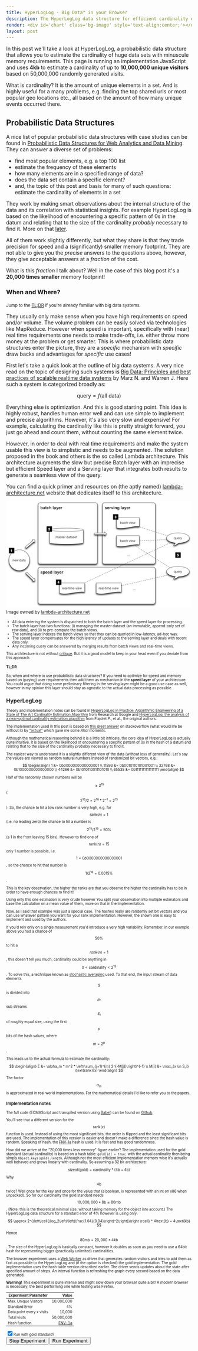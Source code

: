 ```yaml
---
title: HyperLogLog - Big Data™ in your Browser
description: The HyperLogLog data structure for efficient cardinality estimation running in your browser.
render: <div id='chart' class='bg-image' style='text-align:center;'></div>
layout: post
---
```


In this post we'll take a look at HyperLogLog, a probabilistic data structure
that allows you to estimate the cardinality of huge data sets with minuscule
memory requirements. This page is running an implementation JavaScript and uses
**4kb** to estimate a cardinality of up to **10,000,000 unique visitors** based on
50,000,000 randomly generated visits.

What is cardinality? It is the amount of unique elements in a set. And is
highly useful for a many problems, e.g. finding the top shared urls or
most popular geo locations etc., all based on the amount of how many unique
events occurred there.

## Probabilistic Data Structures

A nice list of popular probabilistic data structures with case studies can be
found in [Probabilistic Data Structures for Web Analytics and Data
Mining](https://highlyscalable.wordpress.com/2012/05/01/probabilistic-structures-web-analytics-data-mining/).
They can answer a diverse set of problems:

* find most popular elements, e.g. a top 100 list
* estimate the frequency of these elements
* how many elements are in a specified range of data?
* does the data set contain a specific element?
* and, the topic of this post and basis for many of such questions: estimate the cardinality of elements in a set

They work by making smart observations about the internal structure of the data
and its correlation with statistical insights. For example HyperLogLog is based
on the likelihood of encountering a specific pattern of 0s in the datum and 
relating that to the size of the cardinality *probably* necessary to find it.
More on that [later](#hyperloglog).

All of them work slightly differently, but what they share is that they trade
precision for speed and a (significantly) smaller memory footprint. They are
not able to give you the *precise* answers to the questions above, however,
they give acceptable answers at a *fraction* of the cost.

What is this *fraction* I talk about? Well in the case of this blog post
it's a **20,000 times smaller** memory footprint!


### When and Where?
<small>Jump to the [TL;DR](#tldr) if you're already familiar with big data systems.</small>

They usually only make sense when you have high requirements on speed and/or
volume.  The volume problem can be easily solved via technologies like
MapReduce.  However when speed is important, specifically with (near) real time
requirements one needs to make trade-offs, i.e. either throw more money at the
problem or get smarter.  This is where probabilistic data structures enter the
picture, they are a *specific* mechanism with *specific* draw backs and
advantages for *specific* use cases!

First let's take a quick look at the outline of big data systems. A very nice
read on the topic of designing such systems is [Big Data: Principles and
best practices of scalable realtime data
systems](https://www.manning.com/books/big-data) by Marz N. and Warren J.  Here
such a system is categorized broadly as:

$$ \text{query} = f(\text{all data}) $$

Everything else is optimization. And this is good starting point.
This idea is highly robust, handles human error well and can use
simple to implement and precise algorithms. However, it's also
very slow and expensive! For example, calculating the cardinality
like this is pretty straight forward, you just go ahead and count
them, without counting the same element twice.

However, in order to deal with real time requirements and make the system
usable this view is to simplistic and needs to be augmented.  The solution
proposed in the book and others is the so called Lambda architecture. This
architecture augments the slow but precise Batch layer with an imprecise but
efficient Speed layer and a Serving layer that integrates both results to
generate a seamless view of the query.

You can find a quick primer and resources on (the aptly named)
[lambda-architecture.net](http://lambda-architecture.net) website that
dedicates itself to this architecture.

[<img src="/assets/2016/01/la-overview_small.png"/>](/assets/2016/01/la-overview_small.png)
<small>Image owned by [lambda-architecture.net](http://lambda-architecture.net)<small>

* All data entering the system is dispatched to both the batch layer and the
  speed layer for processing.
* The batch layer has two functions: (i) managing the master dataset (an
  immutable, append-only set of raw data), and (ii) to pre-compute the batch
views.
* The serving layer indexes the batch views so that they can be queried in
  low-latency, ad-hoc way.
* The speed layer compensates for the high latency of updates to the serving
  layer and deals with recent data only.
* Any incoming query can be answered by merging results from batch views and
  real-time views.

This architecture is not without
[critique](http://radar.oreilly.com/2014/07/questioning-the-lambda-architecture.html).
But it is a good model to keep in your head even if you deviate from this
approach.

#### TL;DR
So, when and where to use probabilistic data structures?  If you need to
optimize for speed and memory based on (paying) user requirements then add them
as mechanism in the **speed layer** of your architecture.  You could argue that
doing some preliminary filtering in the serving layer might be a good use case
as well, however in my opinion this layer should stay as agnostic to the actual
data processing as possible.

## HyperLogLog

Theory and implementation notes can be found in [HyperLogLog in Practice:
Algorithmic Engineering of a State of The Art Cardinality Estimation
Algorithm](http://research.google.com/pubs/pub40671.html) from Research at
Google and [HyperLogLog: the analysis of a near-optimal cardinality estimation
algorithm](http://algo.inria.fr/flajolet/Publications/FlFuGaMe07.pdf) from
Flajolet P., et al., the original authors.

The implementation used in this post is based on [this great
answer](http://stackoverflow.com/a/6107232) on stackoverflow (what would life
be without it) by ["actual"](http://stackoverflow.com/users/36174/actual) which
gave me some *Aha!*  moments.

Although the mathematical reasoning behind it is a little bit intricate, the
core idea of HyperLogLog is actually quite intuitive. It is based on the
likelihood of encountering a specific pattern of 0s in the hash of a datum and relating
that to the size of the cardinality *probably* necessary to find it.

The easiest way to understand it is a slightly different view of the data
(without loss of generality). Let's say the values are viewed as random natural
numbers instead of randomized bit vectors, e.g.:

$$
\begin{align}
      1 &= 0b0000000000000001 \\
  11593 &= 0b0010110101001001 \\
  32768 &= 0b1000000000000000 \\
  44266 &= 0b1010110011101010 \\
  65535 &= 0b1111111111111111
\end{align}
$$

Half of the randomly chosen numbers will be $$ \geq 2^{15} $$ ($$ 2^{16} / 2 = 2^{16} * 2^{-1} = 2^{15} $$).
So, the chance to hit a low rank number is very high, e.g. for $$ \text{rank}(n) =
1 $$ (i.e. no leading zero) the chance to hit a number is $$ 2^{15} / 2^{16} =
50\% $$ (a 1 in the front leaving 15 bits). However to find one of $$
\text{rank(n)} = 15 $$ only 1 number is possible, i.e. $$ 1 =
0b0000000000000001 $$, so the chance to hit that number is $$ 1 / 2^{16} =
0.0015\% $$.

This is the key observation, the higher the ranks are that you observe the
higher the cardinality has to be in order to have enough chances to find it!

Using only this one estimation is very crude however You split your observation
into multiple estimators and base the calculation on a mean value of them, more
on that in the Implementation.

Now, as I said that example was just a special case. The hashes really are
randomly set bit vectors and you can use whatever pattern you want for your rank
implementation. However, the shown one is easy to implement and used by the
authors.  

If you'd rely only on a single measurement you'd introduce a very high
variability.  Remember, in our example above you had a chance of $$ 50\% $$ to
hit a $$ rank(n) = 1 $$, this doesn't tell you much, cardinality could be
anything in $$ 0 < \text{cardinality} < 2^{15} $$. To solve this, a technique
known as [stochastic
averaging](http://citeseerx.ist.psu.edu/viewdoc/summary?doi=10.1.1.12.7100)
used. To that end, the input stream of data elements $$ S $$ is divided into $$
m $$ sub streams $$ S_i $$ of roughly equal size, using the first $$ p $$ bits
of the hash values, where $$ m = 2^p $$. 

This leads us to the actual formula to estimate the cardinality:

$$
\begin{align}
  E &= \alpha_m * m^2 * \left(\sum_{j=1}^{m} 2^{-M[j]}\right)^{-1} \\
  M[i] &= \max_{x \in S_i} \text{rank}(x)
\end{align}
$$

The factor $$ \alpha_m $$ is approximated in real world implementations. For the mathematical
details I'd like to refer you to the papers.

### Implementation notes

The full code (ECMAScript and transpiled version using
[Babel](https://babeljs.io)) can be found on
[Github](https://github.com/chjdev/chjdev.github.io/tree/master/assets/2016/01/hll/).

You'll see that a different version for the $$ \text{rank}(x) $$ function is
used.  Instead of using the most significant bits, the order is flipped and the
least significant bits are used. The implementation of this version is easier
and doesn't make a difference since the hash value is random. Speaking of hash,
the [FNV-1a](https://en.wikipedia.org/wiki/Fowler–Noll–Vo_hash_function) hash
is used. It is fast and has good randomness.

How did we arrive at the "20,000 times less memory" figure earlier?
The implementation used for the gold standard (actual cardinality) is based on 
a hash table: ``gold[id] = true;`` with the actual cardinality then being simply
``Object.keys(gold).length``. Although not the most efficient implementation
memory wise it's actually well behaved and grows linearly with cardinality. So
assuming a 32 bit architecture:

$$ \text{sizeof}(\text{gold}) = \text{cardinality} * (4\text{b} + 4\text{b}) $$

Why $$ 4\text{b} $$ twice? Well once for the key and once for the value that
(a boolean, is represented with an int on x86 when unpacked).
So for our cardinality the gold standard needs $$ 10,000,000 * 8\text{b}
\approx 80\text{mb} $$. (Note: this is the theoretical minimal size, without
taking memory for the object into account.)
The HyperLogLog data structure for a standard error of 4% however is using only:

$$
\approx 2^{\left\lceil{\log_2\left(\left(\frac{1.04}{0.04}\right)^2\right)}\right \rceil} * 4\text{b} = 4\text{kb}
$$

Hence $$ 80\text{mb} = 20,000 * 4\text{kb} $$. The size of the HyperLogLog is
basically constant, however it doubles as soon as you need to use a 64bit hash
for representing bigger (practically unlimited) cardinalities.

The browser experiment uses a [Web Worker](https://www.w3.org/TR/workers/) as
driver that generates random visitors and tries to add them as fast as possible
to the HyperLogLog and (if the option is checked) the gold implementation. The
gold implementation uses the hash table version described earlier. The driver
sends updates about the state after specified amount of steps. An interval
function is refreshing the graph every second based on the data generated. 

<link href='/assets/2016/01/hll/hll.css' rel='stylesheet' />
<script src="//d3js.org/d3.v3.min.js"></script>
<script src="/assets/2016/01/hll/hll_chart.js"></script>
<script>
var unique_visitors = 10000000,
    std_error = 0.04,
    debug_step = 10000,
    data = [],
    update = function () {},
    worker = null,
    updater = null;

function graph_reset() {
    update = initGraph(data, document.getElementById('chart').offsetWidth * 0.85, std_error);
}

function start_worker() {
    stop_worker();
    data = [];
    graph_reset();
    updater = window.setInterval(function () { update(data); }, 1000);
    worker = new Worker('/assets/2016/01/hll/hll_worker.js');
    worker.addEventListener('message', function(e) {
        if (e.data[0] == debug_step) { //first
            data.push([0,0,0,e.data[3]/2]);
        }
        data.push(e.data);
    }, false);
    worker.postMessage([std_error, unique_visitors, debug_step, document.getElementById('with_gold').checked]);
}

function stop_worker() {
    if (worker) {
        worker.terminate();
        worker = null;
    }

    if (updater) {
        window.clearInterval(updater);
        updater = null;
    }
}

window.onload = window.onresize = graph_reset;
</script>

<div class="message"><b>Warning!</b> This experiment is quite intense and might
slow down your browser quite a bit! A modern browser is necessary, the
best performing one while testing was Firefox.</div>

| Experiment Parameter      | Value                                                                |
| ------------------------- | --------------------------------------------------------------------:|
| Max. Unique Visitors      | 10,000,000                                                           |
| Standard Error            | 4%                                                                   |
| Data point every x visits | 10,000                                                               |
| Total visits              | 50,000,000                                                           |
| Hash function             | [FNV-1a](https://en.wikipedia.org/wiki/Fowler–Noll–Vo_hash_function) |

<input type="checkbox" id="with_gold" name="with_gold" value="with_gold" checked="true" />Run with gold standard? <br/>
<button name="stop" onclick="stop_worker();">Stop Experiment</button>
<button name="start" onclick="start_worker();">Run Experiment</button>

